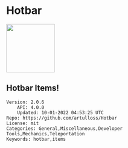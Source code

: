 # Hotbar
<img src="https://raw.githubusercontent.com/artulloss/Hotbar/8ac0a88f716128915ed86076f763a64fd005ea18/icon.png" width="128" height="128" />

## Hotbar Items!
```properties
Version: 2.0.6
    API: 4.0.0
    Updated: 10-01-2022 04:53:25 UTC
Repo: https://github.com/artulloss/Hotbar
License: mit
Categories: General,Miscellaneous,Developer Tools,Mechanics,Teleportation
Keywords: hotbar,items
```